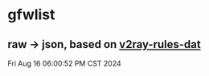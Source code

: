 # gfwlist
## raw -> json, based on [v2ray-rules-dat](https://github.com/Loyalsoldier/v2ray-rules-dat)
Fri Aug 16 06:00:52 PM CST 2024

